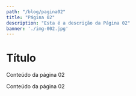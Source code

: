 ```yaml
---
path: "/blog/pagina02"
title: "Página 02"
description: "Esta é a descrição da Página 02"
banner: './img-002.jpg'
---
```


# Título

Conteúdo da página 02

Conteúdo da página 02